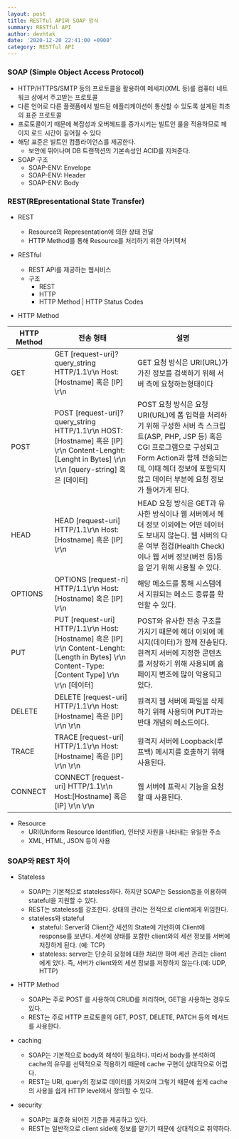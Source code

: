 ```yaml
---
layout: post
title: RESTful API와 SOAP 방식
summary: RESTful API
author: devhtak
date: '2020-12-20 22:41:00 +0900'
category: RESTful API
---
```


### SOAP (Simple Object Access Protocol)

- HTTP/HTTPS/SMTP 등의 프로토콜을 활용하여 메세지(XML 등)를 컴퓨터 네트워크 상에서 주고받는 프로토콜
- 다른 언어로 다른 플랫폼에서 빌드된 애플리케이션이 통신할 수 있도록 설계된 최초의 표준 프로토콜
- 프로토콜이기 때문에 복잡성과 오버헤드를 증가시키는 빌트인 룰을 적용하므로 페이지 로드 시간이 길어질 수 있다
- 해당 표준은 빌트인 컴플라이언스를 제공한다.
  - 보안에 뛰어나며 DB 트랜잭션의 기본속성인 ACID를 지켜준다.
- SOAP 구조
  - SOAP-ENV: Envelope
  - SOAP-ENV: Header
  - SOAP-ENV: Body
  
### REST(REpresentational State Transfer)

- REST
  - Resource의 Representation에 의한 상태 전달
  - HTTP Method를 통해 Resource를 처리하기 위한 아키텍처
  
- RESTful
  - REST API를 제공하는 웹서비스
  - 구조
    - REST
    - HTTP
    - HTTP Method | HTTP Status Codes

- HTTP Method

|HTTP Method|전송 형태|설명|
|------|---|---|
|GET|GET [request-uri]?query_string HTTP/1.1\r\n Host:[Hostname] 혹은 [IP] \r\n |GET 요청 방식은 URI(URL)가 가진 정보를 검색하기 위해 서버 측에 요청하는형태이다|
|POST|POST [request-uri]?query_string HTTP/1.1\r\n HOST:[Hostname] 혹은 [IP] \r\n Content-Lenght:[Lenght in Bytes] \r\n \r\n [query-string] 혹은 [데이터]|POST 요청 방식은 요청 URI(URL)에 폼 입력을 처리하기 위해 구성한 서버 측 스크립트(ASP, PHP, JSP 등) 혹은 CGI 프로그램으로 구성되고 Form Action과 함께 전송되는데, 이때 헤더 정보에 포함되지 않고 데이터 부분에 요청 정보가 들어가게 된다. |
|HEAD|HEAD [request-uri] HTTP/1.1\r\n Host:[Hostname] 혹은 [IP] \r\n |HEAD 요청 방식은 GET과 유사한 방식이나 웹 서버에서 헤더 정보 이외에는 어떤 데이터도 보내지 않는다. 웹 서버의 다운 여부 점검(Health Check)이나 웹 서버 정보(버전 등)등을 얻기 위해 사용될 수 있다. |
|OPTIONS|OPTIONS [request-ri] HTTP/1.1\r\n Host:[Hostname] 혹은 [IP] \r\n |해당 메소드를 통해 시스템에서 지원되는 메소드 종류를 확인할 수 있다. |
|PUT|PUT [request-uri] HTTP/1.1\r\n Host:[Hostname] 혹은 [IP] \r\n Content-Lenght:[Length in Bytes] \r\n Content-Type:[Content Type] \r\n \r\n [데이터] |POST와 유사한 전송 구조를 가지기 때문에 헤더 이외에 메시지(데이터)가 함께 전송된다. 원격지 서버에 지정한 콘텐츠를 저장하기 위해 사용되며 홈페이지 변조에 많이 악용되고 있다.|
|DELETE|DELETE [request-uri] HTTP/1.1\r\n Host:[Hostname] 혹은 [IP] \r\n \r\n |원격지 웹 서버에 파일을 삭제하기 위해 사용되며 PUT과는 반대 개념의 메소드이다.|
|TRACE|TRACE [request-uri] HTTP/1.1\r\n Host:[Hostname] 혹은 [IP] \r\n \r\n |원격지 서버에 Loopback(루프백) 메시지를 호출하기 위해 사용된다. |
|CONNECT|CONNECT [request-uri] HTTP/1.1\r\n Host:[Hostname] 혹은 [IP] \r\n \r\n |웹 서버에 프락시 기능을 요청할 때 사용된다.|

- Resource
  - URI(Uniform Resource Identifier), 인터넷 자원을 나타내는 유일한 주소
  - XML, HTML, JSON 등이 사용
  
### SOAP와 REST 차이

- Stateless
  - SOAP는 기본적으로 stateless하다. 하지만 SOAP는 Session등을 이용하여 stateful을 지원할 수 있다.
  - REST는 stateless를 강조한다. 상태의 관리는 전적으로 client에게 위임한다.
  - stateless와 stateful
    - stateful: Server와 Client간 세션의 State에 기반하여 Client에 response를 보낸다. 세션에 상태를 포함한 client와의 세션 정보를 서버에 저장하게 된다. (예: TCP)
    - stateless: server는 단순히 요청에 대한 처리만 하며 세션 관리는 client에게 있다. 즉, 서버가 client와의 세션 정보를 저장하지 않는다.(예: UDP, HTTP)
  
- HTTP Method
  - SOAP는 주로 POST 를 사용하여 CRUD를 처리하며, GET을 사용하는 경우도 있다.
  - REST는 주로 HTTP 프로토콜의 GET, POST, DELETE, PATCH 등의 메서드를 사용한다.
  
- caching
  - SOAP는 기본적으로 body의 해석이 필요하다. 따라서 body를 분석하여 cache의 유무를 선택적으로 적용하기 때문에 cache 구현이 상대적으로 어렵다.
  - REST는 URI, query의 정보로 데이터를 가져오며 그렇기 때문에 쉽게 cache의 사용을 쉽게 HTTP level에서 정의할 수 있다.
  
- security
  - SOAP는 표준화 되어진 기준을 제공하고 있다.
  - REST는 일반적으로 client side에 정보를 맡기기 때문에 상대적으로 취약하다.
  
